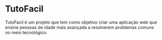 # TutoFacil

TutoFacil é um projeto que tem como objetivo criar uma aplicação web que ensine pessoas de idade mais avançada a resolverem problemas comuns no meio
tecnológico.
